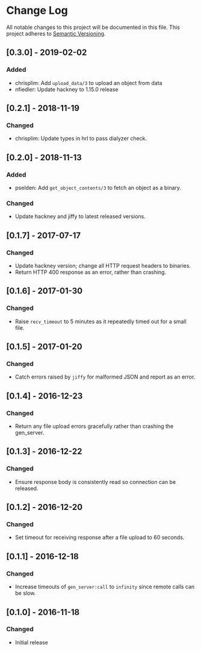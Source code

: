 # Change Log

All notable changes to this project will be documented in this file.
This project adheres to [Semantic Versioning](http://semver.org/).

## [0.3.0] - 2019-02-02
### Added
- chrisplim: Add `upload_data/3` to upload an object from data
- nfiedler: Update hackney to 1.15.0 release

## [0.2.1] - 2018-11-19
### Changed
- chrisplim: Update types in hrl to pass dialyzer check.

## [0.2.0] - 2018-11-13
### Added
- pselden: Add `get_object_contents/3` to fetch an object as a binary.
### Changed
- Update hackney and jiffy to latest released versions.

## [0.1.7] - 2017-07-17
### Changed
- Update hackney version; change all HTTP request headers to binaries.
- Return HTTP 400 response as an error, rather than crashing.

## [0.1.6] - 2017-01-30
### Changed
- Raise `recv_timeout` to 5 minutes as it repeatedly timed out for a small file.

## [0.1.5] - 2017-01-20
### Changed
- Catch errors raised by `jiffy` for malformed JSON and report as an error.

## [0.1.4] - 2016-12-23
### Changed
- Return any file upload errors gracefully rather than crashing the gen_server.

## [0.1.3] - 2016-12-22
### Changed
- Ensure response body is consistently read so connection can be released.

## [0.1.2] - 2016-12-20
### Changed
- Set timeout for receiving response after a file upload to 60 seconds.

## [0.1.1] - 2016-12-18
### Changed
- Increase timeouts of `gen_server:call` to `infinity` since remote calls can be slow.

## [0.1.0] - 2016-11-18
### Changed
- Initial release

